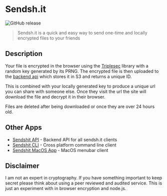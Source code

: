 # Sendsh.it

![GitHub release](https://img.shields.io/github/release/shitty-inc/sendsh.it.svg)

> Sendsh.it is a quick and easy way to send one-time and locally encrypted files to your friends

## Description

Your file is encrypted in the browser using the [Triplesec](http://keybase.github.io/triplesec/) library with a random key generated by its PRNG. The encrypted file is then uploaded to the [backend api](https://github.com/shitty-inc/sendshit-api) which stores it in S3 and returns a unique ID.

This is combined with your locally generated key to produce a unique url you can share with someone else. Once they visit the url the site will download the file and decrypt it in their browser.

Files are deleted after being downloaded or once they are over 24 hours old.

## Other Apps

* [Sendshit API](https://github.com/shitty-inc/sendshit-api) - Backend API for all sendsh.it clients
* [Sendshit CLI](https://github.com/shitty-inc/sendshit-cli) - Cross platform command line client
* [Sendshit MacOS App](https://github.com/shitty-inc/sendshit-app) - MacOS menubar client

## Disclaimer

I am not an expert in cryptography. If you have something important to keep secret please think about using a peer reviewed and audited service. This is just an experiment with in browser encryption and node.js.
